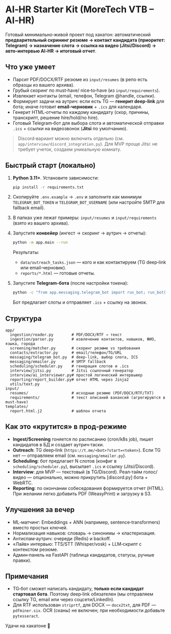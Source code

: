 # AI‑HR Starter Kit (MoreTech VTB – AI‑HR)

Готовый минимально‑живой проект под хакатон: автоматический **предварительный скрининг резюме → контакт кандидата (приоритет: Telegram) → назначение слота → ссылка на видео (Jitsi/Discord) → авто‑интервью AI‑HR → итоговый отчет**.

## Что уже умеет
- Парсит PDF/DOCX/RTF резюме из `input/resumes` (в репо есть образцы из вашего архива).
- Грубый скоринг по must‑have/ nice‑to‑have (из `input/requirements`).
- Извлекает контакты (email, телефон, Telegram @handle, ссылки).
- Формирует задачи на аутрич: если есть TG — **генерит deep‑link** для бота; иначе готовит **email‑черновик** + `.ics` для календаря.
- Генерит HTML‑отчеты по каждому кандидату (скор, причины, транскрипт, решение hire/hold/no hire).
- Готовый Telegram‑бот для выбора слота и автоматической отправки `.ics` + ссылки на видеозвонок (**Jitsi** по умолчанию).

> Discord‑вариант можно включить отдельно (см. `app/interview/discord_integration.py`). Для MVP проще Jitsi: не требует учеток, создаем уникальную комнату.

## Быстрый старт (локально)
1. **Python 3.11+**. Установите зависимости:
   ```bash
   pip install -r requirements.txt
   ```

2. Скопируйте `.env.example` → `.env` и заполните как минимум `TELEGRAM_BOT_TOKEN` и `TELEGRAM_BOT_USERNAME` (или настройте SMTP для fallback email).

3. В папках уже лежат примеры: `input/resumes` и `input/requirements` (взято из вашего архива).

4. Запустите **конвейер** (ингест → скоринг → аутрич → отчеты):
   ```bash
   python -m app.main --run
   ```
   Результаты:
   - `data/outreach_tasks.json` — кого и как контактируем (TG deep‑link или email‑черновик).
   - `reports/*.html` — готовые отчеты.

5. Запустите **Telegram‑бота** (после настройки токена):
   ```bash
   python -c "from app.messaging.telegram_bot import run_bot; run_bot()"
   ```
   Бот предлагает слоты и отправляет `.ics` + ссылку на звонок.

## Структура
```
app/
  ingestion/reader.py        # PDF/DOCX/RTF → текст
  ingestion/parser.py        # извлечение контактов, навыков, ФИО, языка, города
  screening/matcher.py       # скоринг резюме vs требования
  contacts/extractor.py      # email/телефон/TG/URL
  messaging/telegram_bot.py  # deep‑link, выбор слота, ICS
  messaging/emailer.py       # SMTP fallback
  scheduling/scheduler.py    # генерация слотов и .ics
  interview/jitsi.py         # Jitsi ссылочный генератор
  interview/ai_interviewer.py# простой логический интервьюер
  reporting/report_builder.py# отчет HTML через Jinja2
  utils/text.py
input/
  resumes/                   # исходные резюме (PDF/DOCX/RTF/TXT)
  requirements/              # текст описаний вакансий (агрегируются в must-have)
templates/
  report.html.j2             # шаблон отчета
```

## Как это «крутится» в прод‑режиме
- **Ingest/Screening** гоняется по расписанию (cron/k8s job), пишет кандидатов в БД и создает аутрич‑таски.
- **Outreach**: TG deep‑link (`https://t.me/<bot>?start=<token>`). Если TG нет — отправляем email (см. `messaging/emailer.py`).
- **Scheduling**: бот предлагает N слотов (конфиг в `scheduling/scheduler.py`), высылает `.ics` и ссылку (Jitsi/Discord).
- **Interview**: для MVP — текстовый (в TG/Discord). Реал‑тайм голос/видео — опционально, можно прикрутить [discord.py] бота + WebRTC.
- **Reporting**: по окончании собеседования формируется отчет (HTML). При желании легко добавить PDF (WeasyPrint) и загрузку в S3.

## Улучшения за вечер
- ML‑матчинг: Embeddings + ANN (например, sentence‑transformers) вместо простых ключей.
- Нормализация навыков: словарь → синонимы → кластеризация.
- Антиспам‑аутрич: очереди (Redis) и backoff.
- «Лайв» интервью: TTS/STT (Whisper/vosk) + LLM‑скрипт с контекстом резюме.
- Админ‑панель на FastAPI (таблица кандидатов, статусы, ручные правки).

## Примечания
- TG‑бот сможет написать кандидату, **только если кандидат стартовал бота**. Поэтому deep‑link обязателен (мы отправляем ссылку TG, email или через соцсети/LinkedIn).
- Для RTF использован `striprtf`, для DOCX — `docx2txt`, для PDF — `pdfminer.six`. OCR (сканы) не включен; при необходимости добавьте `pytesseract`.

Удачи на хакатоне 🚀

